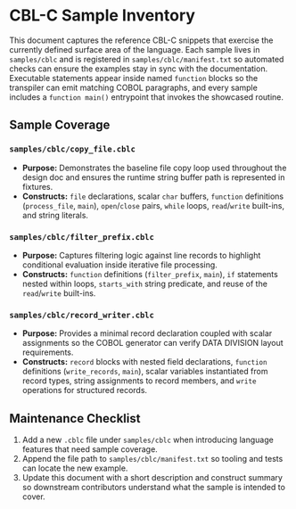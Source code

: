 # CBL-C Sample Inventory

This document captures the reference CBL-C snippets that exercise the currently defined surface area of the language. Each
sample lives in `samples/cblc` and is registered in `samples/cblc/manifest.txt` so automated checks can ensure the examples stay
in sync with the documentation. Executable statements appear inside named `function` blocks so the transpiler can emit matching
COBOL paragraphs, and every sample includes a `function main()` entrypoint that invokes the showcased routine.

## Sample Coverage

### `samples/cblc/copy_file.cblc`
- **Purpose:** Demonstrates the baseline file copy loop used throughout the design doc and ensures the runtime string buffer path
  is represented in fixtures.
- **Constructs:** `file` declarations, scalar `char` buffers, `function` definitions (`process_file`, `main`), `open`/`close`
  pairs, `while` loops, `read`/`write` built-ins, and string literals.

### `samples/cblc/filter_prefix.cblc`
- **Purpose:** Captures filtering logic against line records to highlight conditional evaluation inside iterative file
  processing.
- **Constructs:** `function` definitions (`filter_prefix`, `main`), `if` statements nested within loops, `starts_with` string
  predicate, and reuse of the `read`/`write` built-ins.

### `samples/cblc/record_writer.cblc`
- **Purpose:** Provides a minimal record declaration coupled with scalar assignments so the COBOL generator can verify DATA
  DIVISION layout requirements.
- **Constructs:** `record` blocks with nested field declarations, `function` definitions (`write_records`, `main`), scalar
  variables instantiated from record types, string assignments to record members, and `write` operations for structured records.

## Maintenance Checklist

1. Add a new `.cblc` file under `samples/cblc` when introducing language features that need sample coverage.
2. Append the file path to `samples/cblc/manifest.txt` so tooling and tests can locate the new example.
3. Update this document with a short description and construct summary so downstream contributors understand what the sample is
   intended to cover.
